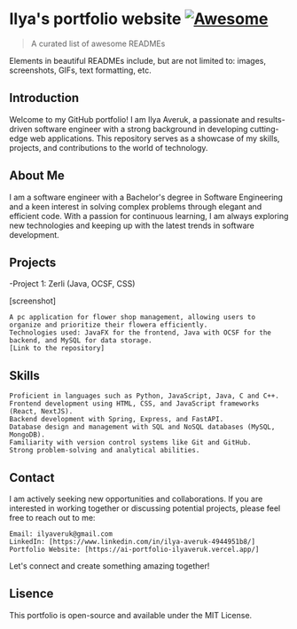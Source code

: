 # Ilya's portfolio website [![Awesome](https://cdn.jsdelivr.net/gh/sindresorhus/awesome@d7305f38d29fed78fa85652e3a63e154dd8e8829/media/badge.svg)](https://github.com/sindresorhus/awesome#readme)
> A curated list of awesome READMEs

Elements in beautiful READMEs include, but are not limited to: images, screenshots, GIFs, text formatting, etc.

## Introduction


Welcome to my GitHub portfolio! I am Ilya Averuk, a passionate and results-driven software engineer with a strong background in developing cutting-edge web applications. This repository serves as a showcase of my skills, projects, and contributions to the world of technology.

## About Me

I am a software engineer with a Bachelor's degree in Software Engineering and a keen interest in solving complex problems through elegant and efficient code. With a passion for continuous learning, I am always exploring new technologies and keeping up with the latest trends in software development.

## Projects

-Project 1: Zerli (Java, OCSF, CSS)

[screenshot]

    A pc application for flower shop management, allowing users to organize and prioritize their flowera efficiently.
    Technologies used: JavaFX for the frontend, Java with OCSF for the backend, and MySQL for data storage.
    [Link to the repository]


## Skills

    Proficient in languages such as Python, JavaScript, Java, C and C++.
    Frontend development using HTML, CSS, and JavaScript frameworks (React, NextJS).
    Backend development with Spring, Express, and FastAPI.
    Database design and management with SQL and NoSQL databases (MySQL, MongoDB).
    Familiarity with version control systems like Git and GitHub.
    Strong problem-solving and analytical abilities.

## Contact

I am actively seeking new opportunities and collaborations. If you are interested in working together or discussing potential projects, please feel free to reach out to me:

    Email: ilyaveruk@gmail.com  
    LinkedIn: [https://www.linkedin.com/in/ilya-averuk-4944951b8/]
    Portfolio Website: [https://ai-portfolio-ilyaveruk.vercel.app/]

Let's connect and create something amazing together!
## Lisence

This portfolio is open-source and available under the MIT License.

